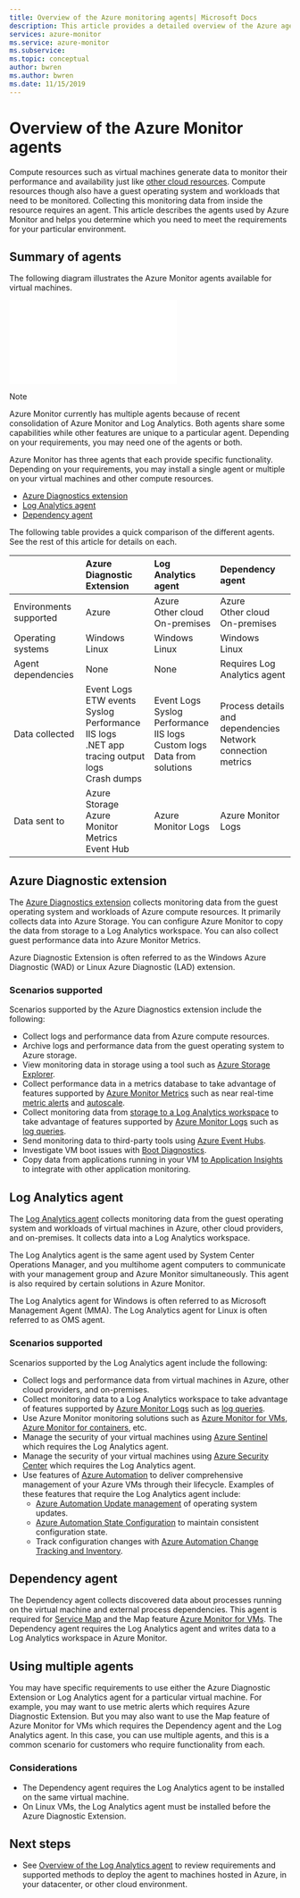 ```yaml
---
title: Overview of the Azure monitoring agents| Microsoft Docs
description: This article provides a detailed overview of the Azure agents available which support monitoring virtual machines hosted in Azure or hybrid environment.
services: azure-monitor
ms.service: azure-monitor
ms.subservice:
ms.topic: conceptual
author: bwren
ms.author: bwren
ms.date: 11/15/2019
---
```



# Overview of the Azure Monitor agents 
Compute resources such as virtual machines generate data to monitor their performance and availability just like [other cloud resources](../insights/monitor-azure-resource.md). Compute resources though also have a guest operating system and workloads that need to be monitored. Collecting this monitoring data from inside the resource requires an agent. This article describes the agents used by Azure Monitor and helps you determine which you need to meet the requirements for your particular environment.

## Summary of agents
The following diagram illustrates the Azure Monitor agents available for virtual machines.


![Diagnostic extension overview](media\/diagnostic-extension-overview/overview.md)



> [!NOTE]
> Azure Monitor currently has multiple agents because of recent consolidation of Azure Monitor and Log Analytics. Both agents share some capabilities while other features are unique to a particular agent. Depending on your requirements, you may need one of the agents or both. 

Azure Monitor has three agents that each provide specific functionality. Depending on your requirements, you may install a single agent or multiple on your virtual machines and other compute resources.

* [Azure Diagnostics extension](#azure-diagnostic-extension)
* [Log Analytics agent](#log-analytics-agent)
* [Dependency agent](#dependency-agent)

The following table provides a quick comparison of the different agents. See the rest of this article for details on each.

| | Azure Diagnostic Extension | Log Analytics agent | Dependency agent |
|:---|:---|:---|:---|
| Environments supported | Azure | Azure<br>Other cloud<br>On-premises | Azure<br>Other cloud<br>On-premises |
| Operating systems | Windows<br>Linux | Windows<br>Linux | Windows<br>Linux
| Agent dependencies  | None | None | Requires Log Analytics agent |
| Data collected | Event Logs<br>ETW events<br>Syslog<br>Performance<br>IIS logs<br>.NET app tracing output logs<br>Crash dumps | Event Logs<br>Syslog<br>Performance<br>IIS logs<br>Custom logs<br>Data from solutions | Process details and dependencies<br>Network connection metrics |
| Data sent to | Azure Storage<br>Azure Monitor Metrics<br>Event Hub | Azure Monitor Logs | Azure Monitor Logs |



## Azure Diagnostic extension
The [Azure Diagnostics extension](../../azure-monitor/platform/diagnostics-extension-overview.md) collects monitoring data from the guest operating system and workloads of Azure compute resources. It primarily collects data into Azure Storage. You can configure Azure Monitor to copy the data from storage to a Log Analytics workspace. You can also collect guest performance data into Azure Monitor Metrics.

Azure Diagnostic Extension is often referred to as the Windows Azure Diagnostic (WAD) or Linux Azure Diagnostic (LAD) extension.


### Scenarios supported

Scenarios supported by the Azure Diagnostics extension include the following:

* Collect logs and performance data from Azure compute resources.
* Archive logs and performance data from the guest operating system to Azure storage.
* View monitoring data in storage using a tool such as [Azure Storage Explorer](../../vs-azure-tools-storage-manage-with-storage-explorer.md).
* Collect performance data in a metrics database to take advantage of features supported by [Azure Monitor Metrics](data-platform-metrics.md) such as near real-time [metric alerts](../../azure-monitor/platform/alerts-metric-overview.md) and [autoscale](autoscale-overview.md). 
* Collect monitoring data from [storage to a Log Analytics workspace](azure-storage-iis-table.md) to take advantage of features supported by [Azure Monitor Logs](data-platform-logs.md#what-can-you-do-with-azure-monitor-logs) such as [log queries](../log-query/log-query-overview.md).
* Send monitoring data to third-party tools using [Azure Event Hubs](diagnostics-extension-stream-event-hubs.md).
* Investigate VM boot issues with [Boot Diagnostics](../../virtual-machines/troubleshooting/boot-diagnostics.md).
* Copy data from applications running in your VM [to Application Insights](diagnostics-extension-to-application-insights.md) to integrate with other application monitoring.

## Log Analytics agent
The [Log Analytics agent](log-analytics-agent.md) collects monitoring data from the guest operating system and workloads of virtual machines in Azure, other cloud providers, and on-premises. It collects data into a Log Analytics workspace.

The Log Analytics agent is the same agent used by System Center Operations Manager, and you multihome agent computers to communicate with your management group and Azure Monitor simultaneously. This agent is also required by certain solutions in Azure Monitor.

The Log Analytics agent for Windows is often referred to as Microsoft Management Agent (MMA). The Log Analytics agent for Linux is often referred to as OMS agent.


### Scenarios supported

Scenarios supported by the Log Analytics agent include the following:

* Collect logs and performance data from virtual machines in Azure, other cloud providers, and on-premises. 
* Collect monitoring data to a Log Analytics workspace to take advantage of features supported by [Azure Monitor Logs](data-platform-logs.md#what-can-you-do-with-azure-monitor-logs) such as [log queries](../log-query/log-query-overview.md).
* Use Azure Monitor monitoring solutions such as [Azure Monitor for VMs](../insights/vminsights-overview.md), [Azure Monitor for containers](../insights/container-insights-overview.md), etc.  
* Manage the security of your virtual machines using  [Azure Sentinel](../../sentinel/overview.md) which requires the Log Analytics agent.
* Manage the security of your virtual machines using  [Azure Security Center](../../security-center/security-center-intro.md) which requires the Log Analytics agent.
* Use features of [Azure Automation](../../automation/automation-intro.md) to deliver comprehensive management of your Azure VMs through their lifecycle.  Examples of these features that require the Log Analytics agent include:
  * [Azure Automation Update management](../../automation/automation-update-management.md) of operating system updates.
  * [Azure Automation State Configuration](../../automation/automation-dsc-overview.md) to maintain consistent configuration state.
  * Track configuration changes with [Azure Automation Change Tracking and Inventory](../../automation/change-tracking.md).

## Dependency agent
The Dependency agent collects discovered data about processes running on the virtual machine and external process dependencies. This agent is required for [Service Map](../insights/service-map.md) and the Map feature [Azure Monitor for VMs](../insights/vminsights-overview.md). The Dependency agent requires the Log Analytics agent and writes data to a Log Analytics workspace in Azure Monitor.


## Using multiple agents
You may have specific requirements to use either the Azure Diagnostic Extension or Log Analytics agent for a particular virtual machine. For example, you may want to use metric alerts which requires Azure Diagnostic Extension. But you may also want to use the Map feature of Azure Monitor for VMs which requires the Dependency agent and the Log Analytics agent. In this case, you can use multiple agents, and this is a common scenario for customers who require functionality from each.

### Considerations

- The Dependency agent requires the Log Analytics agent to be installed on the same virtual machine.
- On Linux VMs, the Log Analytics agent must be installed before the Azure Diagnostic Extension.


## Next steps

- See [Overview of the Log Analytics agent](../../azure-monitor/platform/log-analytics-agent.md) to review requirements and supported methods to deploy the agent to machines hosted in Azure, in your datacenter, or other cloud environment.

